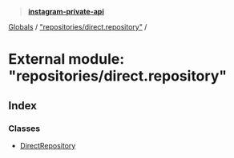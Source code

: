 > **[instagram-private-api](../README.md)**

[Globals](../README.md) / ["repositories/direct.repository"](_repositories_direct_repository_.md) /

# External module: "repositories/direct.repository"

## Index

### Classes

* [DirectRepository](../classes/_repositories_direct_repository_.directrepository.md)